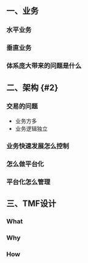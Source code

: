 ## 一、业务

### 水平业务

### 垂直业务

### 体系庞大带来的问题是什么

## 二、架构 {#2}

### 交易的问题

* 业务方多
* 业务逻辑独立

### 业务快速发展怎么控制

### 怎么做平台化

### 平台化怎么管理

## 三、TMF设计

### What

### Why

### How



